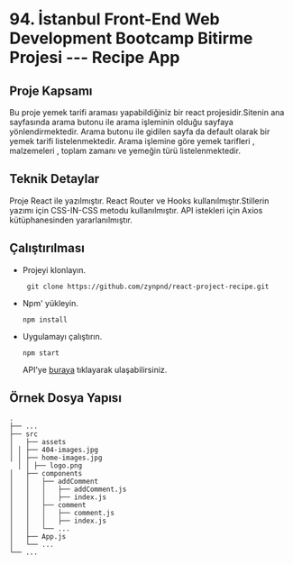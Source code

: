 # 94. İstanbul Front-End Web Development Bootcamp Bitirme Projesi --- Recipe App

## Proje Kapsamı

Bu proje yemek tarifi araması yapabildiğiniz bir react projesidir.Sitenin ana sayfasında arama butonu ile arama işleminin olduğu sayfaya yönlendirmektedir. Arama butonu ile gidilen sayfa da default olarak bir yemek tarifi listelenmektedir. Arama işlemine göre yemek tarifleri , malzemeleri , toplam zamanı ve yemeğin türü listelenmektedir.

## Teknik Detaylar

Proje React ile yazılmıştır. React Router ve Hooks kullanılmıştır.Stillerin yazımı için CSS-IN-CSS metodu kullanılmıştır. API istekleri için Axios kütüphanesinden yararlanılmıştır.

## Çalıştırılması

- Projeyi klonlayın.

  ` git clone https://github.com/zynpnd/react-project-recipe.git`

- Npm' yükleyin.

  `npm install`

- Uygulamayı çalıştırın.

  `npm start`

  API'ye [buraya](https://developer.edamam.com/edamam-recipe-api) tıklayarak ulaşabilirsiniz.
  
 ## Örnek Dosya Yapısı
    .
    ├── ...
    ├── src
    │   ├── assets                    
    │ │ ├── 404-images.jpg
    │ │ ├── home-images.jpg
      │ │ ├── logo.png 
    │   ├── components                    
    │   │   ├── addComment
    │   │   │   ├── addComment.js
    │   │   │   ├── index.js
    │   │   ├── comment
    │   │   │   ├── comment.js
    │   │   │   ├── index.js
    │   │   └── ... 
    │   ├── App.js                        
    │   └── ...                            
    └── ...

  
  
  
  
 
